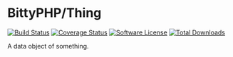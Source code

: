 # BittyPHP/Thing

[![Build Status](https://travis-ci.org/bittyphp/thing.svg?branch=master)](https://travis-ci.org/bittyphp/thing)
[![Coverage Status](https://coveralls.io/repos/github/bittyphp/thing/badge.svg?branch=master)](https://coveralls.io/github/bittyphp/thing?branch=master)
[![Software License](https://img.shields.io/badge/license-MIT-brightgreen.svg?style=flat-square)](https://github.com/bittyphp/thing/blob/master/LICENSE)
[![Total Downloads](https://img.shields.io/packagist/dt/bittyphp/thing.svg?style=flat-square)](https://packagist.org/packages/bittyphp/thing)

A data object of something.

